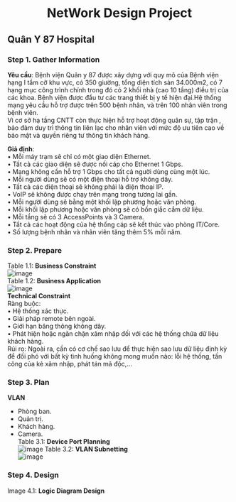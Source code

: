 # <p align="center" >  NetWork Design Project </p>
## Quân Y 87 Hospital
### Step 1. Gather Information
__Yêu cầu__: Bệnh viện Quân y 87 được xây dựng với quy mô của Bệnh viện hạng I tầm cỡ khu vực, có 350 giường, tổng diện tích sàn 34.000m2, có 7 hạng mục công trình chính trong đó có 2 khối nhà (cao 10 tầng) điều trị của các khoa. Bệnh viện được đầu tư các trang thiết bị y tế hiện đại.Hệ thống mạng yêu cầu hỗ trợ được trên 500 bệnh nhân, và trên 100 nhân viên trong bệnh viên. <br />
Vì cơ sở hạ tầng CNTT còn thực hiện hỗ trợ hoạt động quân sự, tập trận , bảo đảm duy trì thông tin liên lạc cho nhân viên với mức độ ưu tiên cao về bảo mật và quyền riêng tư thông tin khách hàng. <br />

__Giả định__: <br />
•	Mỗi máy trạm sẽ chỉ có một giao diện Ethernet. <br />
•	Tất cả các giao diện sẽ được nối cáp cho Ethernet 1 Gbps. <br />
•	Mạng không cần hỗ trợ 1 Gbps cho tất cả người dùng cùng một lúc. <br />
•	Mỗi người dùng sẽ có một điện thoại hỗ trợ không dây. <br />
•	Tất cả các điện thoại sẽ không phải là điện thoại IP. <br />
•	VoIP sẽ không được chạy trên mạng trong tương lai gần. <br />
•	Mỗi người dùng sẽ bằng một khối lập phương hoặc văn phòng. <br />
•	Mỗi khối lập phương hoặc văn phòng sẽ có bốn giắc cắm dữ liệu. <br />
•	Mỗi tầng sẽ có 3 AccessPoints và 3 Camera. <br />
•	Tất cả các hoạt động của hệ thống cáp sẽ kết thúc vào phòng IT/Core. <br />
•	Số lượng bệnh nhân và nhân viên tăng thêm 5% mỗi năm. <br />

### Step 2. Prepare
Table 1.1: **Business Constraint** <br />
![image](https://user-images.githubusercontent.com/81057831/132111256-791fa88f-5143-4410-862a-943e4c14a0cf.png) <br />
Table 1.2: **Business Application** <br />
![image](https://user-images.githubusercontent.com/81057831/132111321-cda23130-4e9c-4afe-917a-821badccc4fa.png) <br />
**Technical Constraint** <br />
Ràng buộc: <br />
•	Hệ thống xác thực. <br />
•	Giải pháp remote bên ngoài. <br />
•	Giới hạn băng thông không dây. <br />
•	Phát hiện hoặc ngăn chặn xâm nhập đối với các hệ thống chứa dữ liệu khách hàng. <br />
Rủi ro: Ngoài ra, cần có cơ chế sao lưu để thực hiện sao lưu dữ liệu định kỳ để đối phó với bất kỳ tình huống không mong muốn nào: lỗi hệ thống, tấn công của kẻ xâm nhập, phát tán mã độc,… <br />
### Step 3. Plan
**VLAN** <br />
-	Phòng ban. <br />
-	Quản trị. <br />
-	Khách hàng. <br />
-	Camera. <br />
Table 3.1: **Device Port Planning** <br />
![image](https://user-images.githubusercontent.com/81057831/132111500-53a92cea-0e35-4ce1-a2da-dd15fdf759f4.png)
Table 3.2: **VLAN Subnetting** <br />
![image](https://user-images.githubusercontent.com/81057831/132111545-3e7393e1-7a3b-43ac-83b2-f642e369493e.png)
### Step 4. Design
Image 4.1: **Logic Diagram Design** <br />







